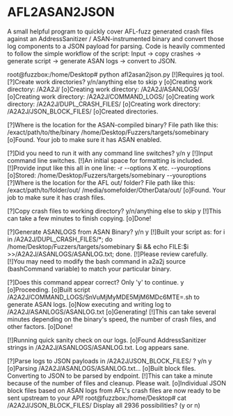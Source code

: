 # AFL2ASAN2JSON
A small helpful program to quickly cover AFL-fuzz generated crash files against an AddressSanitizer / ASAN-instrumented binary and convert those log components to a JSON payload for parsing. Code is heavily commented to follow the simple workflow of the script: Input -> copy crashes -> generate script -> generate ASAN logs -> convert to JSON.

root@fuzzbox:/home/Desktop# python afl2asan2json.py 
[!]Requires jq tool.
[?]Create work directories? y/n/anything else to skip y
[o]Creating work directory: /A2A2J/
[o]Creating work directory: /A2A2J/ASANLOGS/
[o]Creating work directory: /A2A2J/COMMAND_LOGS/
[o]Creating work directory: /A2A2J/DUPL_CRASH_FILES/
[o]Creating work directory: /A2A2J/JSON_BLOCK_FILES/
[o]Created directories.

[?]Where is the location for the ASAN-compiled binary? File path like this:
/exact/path/to/the/binary
/home/Desktop/Fuzzers/targets/somebinary
[o]Found. Your job to make sure it has ASAN enabled.

[?]Did you need to run it with any command line switches? y/n y
[!]Input command line switches.
[!]An initial space for formatting is included.
[!]Provide input like this all in one line: -r --options X etc.
--youroptions
[o]Stored: /home/Desktop/Fuzzers/targets/somebinary --youroptions
[?]Where is the location for the AFL out/ folder? File path like this:
/exact/path/to/folder/out/
/media/somefolder/OtherData/out/
[o]Found. Your job to make sure it has crash files.

[?]Copy crash files to working directory? y/n/anything else to skip y
[!]This can take a few minutes to finish copying.
[o]Done!

[?]Generate ASANLOGS from ASAN Binary? y/n y
[!]Built your script as: for i in /A2A2J/DUPL_CRASH_FILES/*; do /home/Desktop/Fuzzers/targets/somebinary $i && echo FILE:$i >>/A2A2J/ASANLOGS/ASANLOG.txt; done.
[!]Please review carefully.
[!]You may need to modify the bash command in a2a2j source (bashCommand variable) to match your particular binary.

[?]Does this command appear correct? Only 'y' to continue. y
[o]Proceeding.
[o]Built script /A2A2J/COMMAND_LOGS/SnVuMjMyMDE5MjM6MDc6MTE=.sh to generate ASAN logs.
[o]Now executing and writing log to /A2A2J/ASANLOGS/ASANLOG.txt
[o]Generating!
[!]This can take several minutes depending on the binary's speed, the number of crash files, and other factors.
[o]Done!

[!]Running quick sanity check on our logs.
[o]Found AddressSanitizer strings in /A2A2J/ASANLOGS/ASANLOG.txt. Log appears sane.

[?]Parse logs to JSON payloads in /A2A2J/JSON_BLOCK_FILES/ ? y/n y
[o]Parsing /A2A2J/ASANLOGS/ASANLOG.txt...
[o]Built block files. Converting to JSON to be parsed by endpoint.
[!]This can take a minute because of the number of files and cleanup. Please wait.
[o]Individual JSON block files based on ASAN logs from AFL's crash files are now ready to be sent upstream to your API!
root@fuzzbox:/home/Desktop# cat /A2A2J/JSON_BLOCK_FILES/
Display all 2936 possibilities? (y or n)

